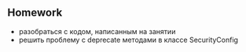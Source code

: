 ## Homework

- разобраться с кодом, написанным на занятии
- решить проблему с deprecate методами в классе SecurityConfig